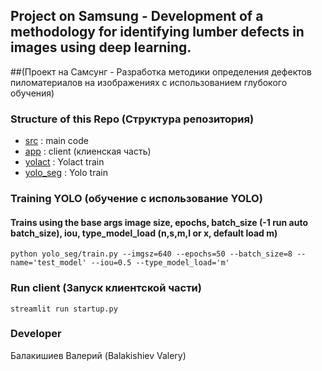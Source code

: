 ## Project on Samsung - Development of a methodology for identifying lumber defects in images using deep learning.  
##(Проект на Самсунг - Разработка методики определения дефектов пиломатериалов на изображениях с использованием глубокого обучения)


### Structure of this Repo (Структура репозитория)
- [src](src) : main code
- [app](app) : client (клиенская часть)
- [yolact](yolact) : Yolact train
- [yolo_seg](yolo_seg) : Yolo train

### Training YOLO (обучение с использование YOLO)
#### Trains using the base args image size, epochs, batch_size (-1 run auto batch_size), iou, type_model_load (n,s,m,l or x, default load m)
```
python yolo_seg/train.py --imgsz=640 --epochs=50 --batch_size=8 --name='test_model' --iou=0.5 --type_model_load='m'
```

### Run client (Запуск клиентской части)
```
streamlit run startup.py
```

### Developer
Балакишиев Валерий (Balakishiev Valery)



